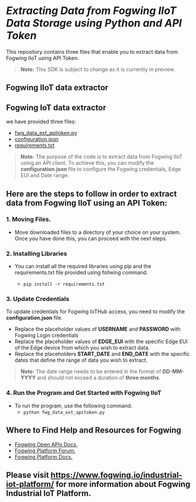 # **_Extracting Data from Fogwing IIoT Data Storage using Python and API Token_**
This repository contains three files that enable you to extract data from Fogwing IIoT using API Token.

>**Note:** This SDK is subject to change as it is currently in preview.

## **Fogwing IIoT data extractor**

## Fogwing IoT data extractor
we have provided three files:
* [fwg_data_ext_apitoken.py](https://github.com/factana/fogwing-data-storage-extractor/blob/master/using_API_token/fwg_data_ext_apitoken.py)
* [configuration.json](https://github.com/factana/fogwing-data-storage-extractor/blob/master/using_API_token/configuration.json)
* [requirements.txt](https://github.com/factana/fogwing-data-storage-extractor/blob/master/using_API_token/requirements.txt)

>**Note:** The purpose of the code is to extract data from Fogwing IIoT using an API client. To achieve this, you can modify the **configuration.json** file to configure the Fogwing credentials, Edge EUI and Date range.

## Here are the steps to follow in order to extract data from Fogwing IIoT using an API Token:

### **1. Moving Files.**
* Move downloaded files to a directory of your choice on your system. Once you have done this, you can proceed with the next steps.

### **2. Installing Libraries**
* You can install all the required libraries using pip and the requirements.txt file provided using follwing command.

  - `pip install -r requirements.txt`

### **3. Update Credentials**
To update credentials for Fogwing IoTHub access, you need to modify the **configuration.json** file.
* Replace the placeholder values of **USERNAME** and **PASSWORD** with Fogwing Login credentials
* Replace the placeholder values of **EDGE_EUI** with the specific Edge EUI of the Edge device from which you wish to extract data.
* Replace the placeholders **START_DATE** and **END_DATE** with the specific dates that define the range of data you wish to extract.
  
>**Note:** The date range needs to be entered in the format of **DD-MM-YYYY** and should not exceed a duration of **three months**.  

### **4. Run the Program and Get Started with Fogwing IIoT**
* To run the program, use the following command.
   - `python fwg_data_ext_apitoken.py`

## **Where to Find Help and Resources for Fogwing**
* [Fogwing Open APIs Docs.](https://api.fogwing.net/)
* [Fogwing Platform Forum.](https://community.fogwing.io/)
* [Fogwing Platform Docs.](https://docs.fogwing.io/)


## Please visit https://www.fogwing.io/industrial-iot-platform/ for more information about Fogwing Industrial IoT Platform. ##

